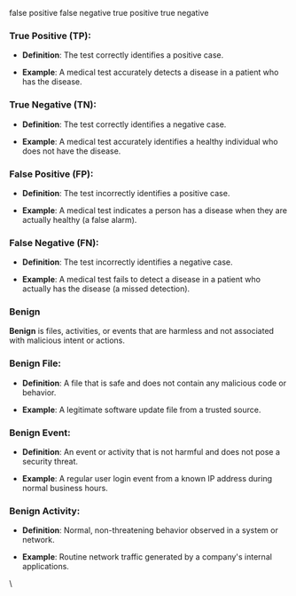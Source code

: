 false positive 
false negative 
true positive 
true negative



### True Positive (TP):

- **Definition**: The test correctly identifies a positive case.
    
- **Example**: A medical test accurately detects a disease in a patient who has the disease.
    

### True Negative (TN):

- **Definition**: The test correctly identifies a negative case.
    
- **Example**: A medical test accurately identifies a healthy individual who does not have the disease.
    

### False Positive (FP):

- **Definition**: The test incorrectly identifies a positive case.
    
- **Example**: A medical test indicates a person has a disease when they are actually healthy (a false alarm).
    

### False Negative (FN):

- **Definition**: The test incorrectly identifies a negative case.
    
- **Example**: A medical test fails to detect a disease in a patient who actually has the disease (a missed detection).


### Benign

**Benign** is files, activities, or events that are harmless and not associated with malicious intent or actions.

### Benign File:

- **Definition**: A file that is safe and does not contain any malicious code or behavior.
    
- **Example**: A legitimate software update file from a trusted source.
    

### Benign Event:

- **Definition**: An event or activity that is not harmful and does not pose a security threat.
    
- **Example**: A regular user login event from a known IP address during normal business hours.
    

### Benign Activity:

- **Definition**: Normal, non-threatening behavior observed in a system or network.
    
- **Example**: Routine network traffic generated by a company's internal applications.


\




